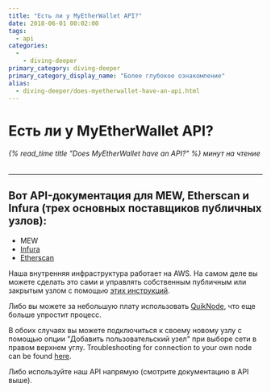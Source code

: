 ```yaml
---
title: "Есть ли у MyEtherWallet API?"
date: 2018-06-01 00:02:00
tags:
  - api
categories:
  - 
    - diving-deeper
primary_category: diving-deeper
primary_category_display_name: "Более глубокое ознакомление"
alias:
  - diving-deeper/does-myetherwallet-have-an-api.html
---
```


# __Есть ли у MyEtherWallet API?__
###### {% read_time title "Does MyEtherWallet have an API?" %} минут на чтение
***

## __Вот API-документация для MEW, Etherscan и Infura (трех основных поставщиков публичных узлов):__

* MEW
* [Infura](https://infura.io/#how-to)
* [Etherscan](https://etherscan.io/apis)

Наша внутренняя инфраструктура работает на AWS. На самом деле вы можете сделать это сами и управлять собственным публичным или закрытым узлом с помощью [этих инструкций](https://github.com/MyEtherWallet/docker-geth-lb).

Либо вы можете за небольшую плату использовать [QuikNode](https://quiknode.io/), что еще больше упростит процесс.

В обоих случаях вы можете подключиться к своему новому узлу с помощью опции "Добавить пользовательский узел" при выборе сети в правом верхнем углу. Troubleshooting for connection to your own node can be found [here](/@@@@@@/networks-and-nodes/unable-to-connect-to-custom-node/).

Либо используйте наш API напрямую (смотрите документацию в API выше).